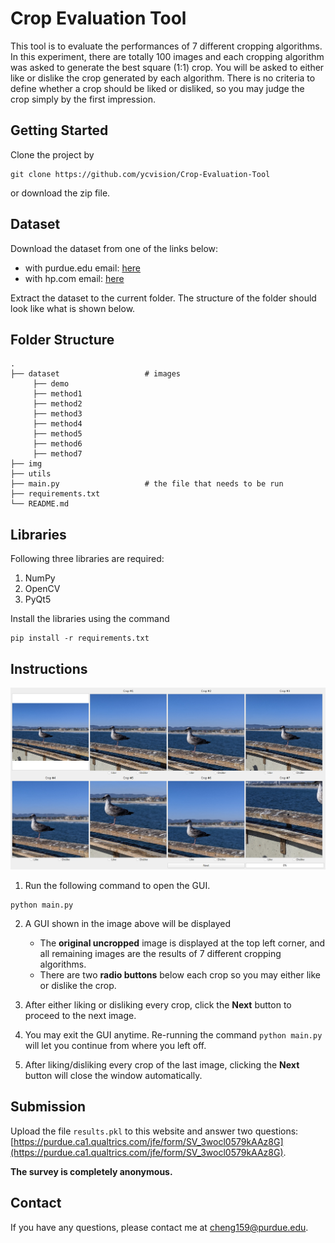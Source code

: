 # Crop Evaluation Tool

This tool is to evaluate the performances of 7 different cropping algorithms. In this experiment, there are totally 100 images and each cropping algorithm was asked to generate the best square (1:1) crop. You will be asked to either like or dislike the crop generated by each algorithm. There is no criteria to define whether a crop should be liked or disliked, so you may judge the crop simply by the first impression.

## Getting Started

Clone the project by
```
git clone https://github.com/ycvision/Crop-Evaluation-Tool
```
or download the zip file.

## Dataset

Download the dataset from one of the links below:
* with purdue.edu email: [here](https://purdue0-my.sharepoint.com/:u:/g/personal/cheng159_purdue_edu/EaFQ8UjlR1xGuDHriJ-KnBABzyUwXPzi6Io7GO86dNs09Q?e=J0kQEe)
* with hp.com email: [here](https://hp-my.sharepoint.com/:u:/p/yang_cheng/EW9vuUtfFK5KuC6imH5L4ooBZvIYD65_q8Om6Tuk0c7WmA?e=q0OBUD)

Extract the dataset to the current folder. The structure of the folder should look like what is shown below.

## Folder Structure

```
.
├── dataset                   # images
     ├── demo
     ├── method1
     ├── method2
     ├── method3
     ├── method4
     ├── method5
     ├── method6
     ├── method7
├── img                    
├── utils                     
├── main.py                   # the file that needs to be run
├── requirements.txt
└── README.md
```

## Libraries

Following three libraries are required:
1. NumPy
2. OpenCV
3. PyQt5

Install the libraries using the command

```
pip install -r requirements.txt
```

## Instructions

![](img/screenshot.png)

1. Run the following command to open the GUI.

```
python main.py
```

2. A GUI shown in the image above will be displayed
      * The __original uncropped__ image is displayed at the top left corner, and all remaining images are the results of 7 different cropping algorithms.
      * There are two __radio buttons__ below each crop so you may either like or dislike the crop.

3. After either liking or disliking every crop, click the __Next__ button to proceed to the next image.

4. You may exit the GUI anytime. Re-running the command ```python main.py``` will let you continue from where you left off.

5. After liking/disliking every crop of the last image, clicking the __Next__ button will close the window automatically.

## Submission

Upload the file ```results.pkl``` to this website and answer two questions: [https://purdue.ca1.qualtrics.com/jfe/form/SV_3wocl0579kAAz8G](https://purdue.ca1.qualtrics.com/jfe/form/SV_3wocl0579kAAz8G).

__The survey is completely anonymous.__

## Contact

If you have any questions, please contact me at cheng159@purdue.edu.
